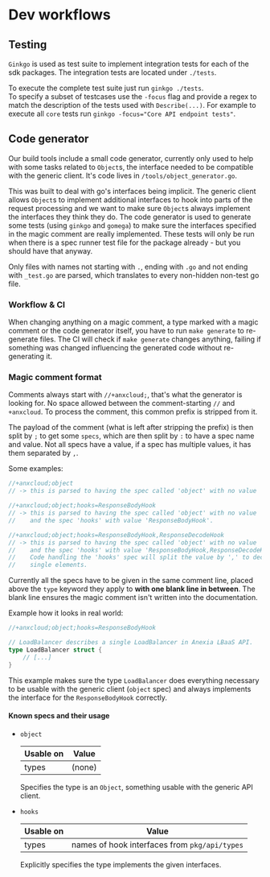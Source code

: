 # Dev workflows

## Testing

`Ginkgo` is used as test suite to implement integration tests for each of the sdk packages. The integration tests
are located under `./tests`.

To execute the complete test suite just run  `ginkgo ./tests`.\
To specify a subset of testcases use  the `-focus` flag and provide a regex to match the description of the tests
used with `Describe(...)`. For example to execute all `core` tests run `ginkgo -focus="Core API endpoint tests"`.


## Code generator

Our build tools include a small code generator, currently only used to help with some tasks related to `Object`s,
the interface needed to be compatible with the generic client. It's code lives in `/tools/object_generator.go`.

This was built to deal with go's interfaces being implicit. The generic client allows `Object`s to implement
additional interfaces to hook into parts of the request processing and we want to make sure `Object`s always
implement the interfaces they think they do. The code generator is used to generate some tests (using `ginkgo` and
`gomega`) to make sure the interfaces specified in the magic comment are really implemented. These tests will only
be run when there is a spec runner test file for the package already - but you should have that anyway.

Only files with names not starting with `.`, ending with `.go` and not ending with `_test.go` are parsed, which
translates to every non-hidden non-test go file.


### Workflow & CI

When changing anything on a magic comment, a type marked with a magic comment or the code generator itself, you
have to run `make generate` to re-generate files. The CI will check if `make generate` changes anything, failing
if something was changed influencing the generated code without re-generating it.


### Magic comment format

Comments always start with `//+anxcloud;`, that's what the generator is looking for. No space allowed between the
comment-starting `//` and `+anxcloud`. To process the comment, this common prefix is stripped from it.

The payload of the comment (what is left after stripping the prefix) is then split by `;` to get some `specs`,
which are then split by `:` to have a spec name and value. Not all specs have a value, if a spec has multiple
values, it has them separated by `,`.

Some examples:

```go
//+anxcloud;object
// -> this is parsed to having the spec called 'object' with no value

//+anxcloud;object;hooks=ResponseBodyHook
// -> this is parsed to having the spec called 'object' with no value
//    and the spec 'hooks' with value 'ResponseBodyHook'.

//+anxcloud;object;hooks=ResponseBodyHook,ResponseDecodeHook
// -> this is parsed to having the spec called 'object' with no value
//    and the spec 'hooks' with value 'ResponseBodyHook,ResponseDecodeHook'.
//    Code handling the 'hooks' spec will split the value by ',' to decode
//    single elements.
```

Currently all the specs have to be given in the same comment line, placed above the `type` keyword they apply to
**with one blank line in between**. The blank line ensures the magic comment isn't written into the documentation.

Example how it looks in real world:

```go
//+anxcloud;object;hooks=ResponseBodyHook

// LoadBalancer describes a single LoadBalancer in Anexia LBaaS API.
type LoadBalancer struct {
    // [...]
}
```

This example makes sure the type `LoadBalancer` does everything necessary to be usable with the generic client
(`object` spec) and always implements the interface for the `ResponseBodyHook` correctly.


#### Known specs and their usage

* `object`

    | Usable on | Value  |
    |-----------|--------|
    | types     | (none) |

    Specifies the type is an `Object`, something usable with the generic API client.


* `hooks`

    | Usable on | Value  |
    |-----------|--------|
    | types     | names of hook interfaces from `pkg/api/types` |

    Explicitly specifies the type implements the given interfaces.
